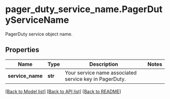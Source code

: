 # pager_duty_service_name.PagerDutyServiceName

PagerDuty service object name.
## Properties
Name | Type | Description | Notes
------------ | ------------- | ------------- | -------------
**service_name** | **str** | Your service name associated service key in PagerDuty. | 

[[Back to Model list]](../README.md#documentation-for-models) [[Back to API list]](../README.md#documentation-for-api-endpoints) [[Back to README]](../README.md)


